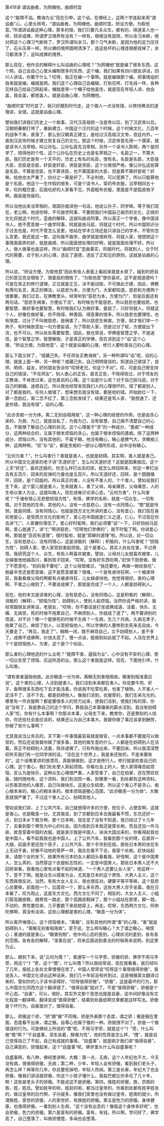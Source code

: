 第418讲 谓谄曲者，为网帽他，曲顺时宜

这个“能障不谄。教诲为业”现在引申，这个谄，在佛经上，这两个字连起来用“谓谄曲”心，心里头转弯，“谓谄曲者。为网帽他。曲顺时宜。矫设方便。为取他意。”所谓讲谄曲这种心理，那多的很，我们只要凡夫众生，都有的，得道圣人也一样，除非成佛，所谓罗汉境界有没有？一样有，根根没有拔除，所以余习未断，绝对把这个心理习气断除了，罗汉所谓叫余习，那个习气未断，是因为他的定力压住了，石头压草一样。所以佛的境界圆明清净了，连这些坏的心理连根都拔掉了，余习都清净了，这叫成佛的境界。

那么现在，他作总的解释什么叫谄曲的心理呢？“为网帽他”就是编了很多东西，这个网，自己会自己心里头编制很多的东西，这个编，我们如果有四川朋友讲话，四川人讲话，你要干什么？哎呀，我正在编一个事啊。就是编辑那个编，把事情组织拢来就是编，编就是网，我们这个心理自己会编辑，打些花样，打毛线一样，各种花样自己给自己网起来，帽就是带一个帽子给他盖住，就是现在年轻人讲，他会盖，我会盖，都想盖人，就是谄曲心理，为网帽他。

“曲顺时宜”时代变了，我只好跟到时代走，这个做人一点没有错，以修持佛法的道理讲，全错，这就是谄曲心理。

譬如我们讲我们历史上一个故事，汉代汉高祖统一当皇帝以后，到了汉武帝以后，汉朝把秦朝打垮了，重新建立，中国这个汉代的这个时候，这个时候文化，几百年的战争下来，衰落了，那么到汉朝真正建立，是经过汉高祖汉文帝，宫廷内外，一直到汉武帝时候才建立恢复自己的文化。那这个时候，汉武帝首先用一个儒家，就是读书人当宰相，叫公孙弘，公孙弘首先当宰相，另外一个读书人陈明，两个是同学了，晓得他的个性，这个公孙弘在历史上也是名宰相之一，名臣之一，不算大臣。我们历史是有一个天平的，历史上有名的名臣，很有名，名臣是名臣，大臣是大臣，忠臣是忠臣，奸臣是奸臣，贤臣是贤臣，这个分类很严格，像公孙弘这些算是名臣，不算是忠臣，也不算贤臣，也不算国家的大臣，但是算不算奸臣呢？奸嘛，给他也太严重了，四分之一算是奸了，不必判他，可以宽罪了，所以只能算他是个名臣。他这个一生作假的很多，可是个读书人，穿的布衣服，当宰相四五十年，吃的粗饮食，后面吃好的人家看不见，外面粗布衣服，里面是不是狐皮袍子啊，服装是伪装的。

所以当他出来当宰相的，南国孙就讲他一句话，他说公孙子，同学嘛，等于我们现在，老公啊，他说你呀，不可曲学阿事，不要把我们中国自己祖宗的文化，正统的文化将就这个时代，歪曲的解释，这就叫曲说阿事，所以真正一个学者，像中国读书人，绝不愿意做一个曲学阿事，阿就是拍马屁，将就这个时代，所以中国知识分子过去也是，时代不管怎么变更，他站在学术立场还是只讲自己的学术，不管你怎么变更。我还是这一套，这叫做不曲学，曲学就是很转弯、将就人家，很想把这个事情面面弄的好，就是曲顺，所以面面想处理的好啊，就是面面处理不好。所以人，做人做事也是这样，所以“曲顺时宜”歪曲事实，将就时代，将就别人，合于时代的需要，合于别人的心理，违反了道德，违反了正知见的原则，这就是谄曲的心理。

所以说，“矫设方便。为取他意”因此有些人表面上看起来就是乡原了，碰到的把自己的意见完全牺牲了，很委屈的牺牲了，“为取他意”使你喜欢，这不是很道德吗？可是在真正的修行道理，正见就是正见，决不能动摇，不可做此方便，因此，佛教有两句名言，真正的佛法，以慈悲为本，方便为门，大家都知道。慈悲和方便两个很重要。我们过去，在佛教里头，经常听到“慈悲为本，方便为门”，但是后面还有两句话，“慈悲生祸害，方便出下流”。有时候也不能慈悲。所以慈悲也要般若，也要智慧，做好事也要智慧，有时候我们认为做好事，委屈了，只好将就人，将就这个人，好像在做好事，你不晓得，种善因、得恶果的很多。所以慈悲也要理性，也有限度，过分了不叫做慈悲，是祸害了，所以慈悲生祸害。方便，刚才我们举一个例子，有时候故意扯一句方便妄语，为了帮助人家，但是过分了呢，方便就出下流，也不可以。所以处处需要智慧。因此，我也常说，学佛是智慧之学，不是迷信，是个智慧之学。智慧解脱，才是真正的学佛，现在讲到这个“谄”这个心理，“矫设方便。为取他意”，这个就是谄媚的心理，修行人要检查自己的心理。

那么下面又转了，“或藏己失。不任师友正教诲故”，另一种所谓叫“谄”呢，谄的心理，就是上面一种，另一种呢？或藏己失，自己明明错误的，知道自己错误了，良师、明师、益友，好的朋友告诉你“哎呀老兄，你这个不对”。哎，可是自己呀支持自己的错误，“不任师友”，别人衷心的正告，直言正告，不晓得改过，对于师友的正教诲，不肯改过来，这也是谄的心理。这个谄是什么呢？对于自己拍马屁，对于自己的献媚、迷惑自己。所以我也经常发现我们人的心理很坏的，错了都是别人，对了都是我的，任何人做错了，想来想去我没有错，都是他的错。开始脸红一下，第一念脸红，第二念不红了，第三念脸发绿了，结果还是骂人家，“我想通了，还是你错，我没有错”，谄的心理。

“此亦贪痴一分为体。离二无别谄相用故”，这一种心理的结使的作用，也是由贪心来的，为我、为己，就是自私了，为我为己，没有智慧，自己搞不清楚自己的心态，不能够了解自己心理的状况。这个心理属于“贪”的一种成分，“愚痴”一种成分，这两种综合的，又属于根本烦恼的贪心，也属于根本烦恼的愚痴。除了这两种成分、烦恼以外，没有其他的。不属于瞋，他没有瞋心，瞋心是脾气大，贪瞋痴三种，这两种啊，“诳”与“谄”，都是贪痴的一部分心理所形成，此中没有瞋心。

“云何为害？”，什么叫害行？害就是害人，也就是妨碍。其实啊，害人就是害己。所以中国文化道家的老子讲“天道好还”，怎么叫天道好还？这就是因果报应。这个上天“好还”，喜欢还报的，你怎么样打出去的球，就怎么样回转来，你这一拳打出去有五百斤，回来的反弹的力量也是五百斤。所以天道好还，回转，是个圆圈循环，回转，是个回旋的。所以真正的害，人没有不害人的，个个害人，譬如说我们生下来，这个婴儿就是害人，生来就害人，害了父母，母亲痛苦，父母痛苦，人的生命以害人为业，这就叫做人。现在成唯识论讲心态，“云何为害”，什么叫害呢？“于诸有情心无悲愍损恼为性”，有情，佛学的名称，就是一切众生，一切有情。对于其他的生命，其他的人，没有一点慈悲心，没有一点同情心，“愍”就是怜悯，就是同情，没有同情心。也就是西方文化所讲的爱心，没有爱心，我们现在喜欢用爱心，是受西方文化的影响了，爱心在中国就是仁义之道，仁心。不过现在你去讲“仁”，人家嫌你落伍了。爱心好时髦啊，我们必须要“谄”一下，只好拍拍马屁啊，爱心就通了。讲“仁”啊讲慈悲，“哎呀他们学佛的”，就不时髦了啊。你讲爱心啊，那就是“亚叔有道理”，很时髦啦，就是“耶稣的道理”啦。所以说，对一切众生，没有慈悲心，没有同情心，这是消极的（解释）；积极的，什么叫害呢？“损恼为性”，妨碍人家，使人家受损害起烦恼，这个是害心。其实人处处在害，不过奇怪，我研究这个人、众生，有些人啊喜欢被害。譬如，父母对儿女就喜欢被害，儿女越害他他越高兴，看到孩子回来，“哎呀，没有好东西吃啊，”赶快下厨房做，做了不愿意吃，“妈妈我不要吃”，这个父母很难过，“我还要吃，再做一碗给我吃”，她最辛苦还是愿意做，这不是愿意被害？很难，一个是有虐待狂啊，一个被虐待狂，我看看做父母的啊都有点被虐待狂，儿女越虐待他，他觉得很好。害的心理啊，不害之心做到了，不要说成佛了，那就是完成了一个人，人都是妨碍别人。

现在，他的本文是讲害的心理，没有慈悲心，没有同情心，这是积极的（解释）。消极的（解释），“损恼为性”，妨碍别人，使别人起烦恼。当然你说严格的讲，我经常跟朋友讲笑话，老朋友，“哎呀，你不要说是打坐成佛成道，活着，快乐、无痛、无病苦，死的时候不拖累自己，不麻烦别人，你就成了道了”，再不要讲别的悟道，对不对？哪一个能够死的时候不生病？一生病，生几个月病，久病无孝子，拖累了自己，麻烦了别人，以至损恼他人，所以学佛的人要修到生死来去自由，今天要走了，“再见，我走了”，眼睛一闭，既不麻烦自己，又不妨碍别人，差不多了。成佛不成佛啊，价钱太高了，慢一点谈，能做到如此就了不起。人活在世界上个个是损恼他人、为害，这个是个个如此。

那么害的心理他造的什么业呢？“能障不害，逼恼为业”，心中没有平安的心理，使一切众生受了烦恼、压迫所造的业，那么这个害就是这样。现在，下面他引申，什么叫害。

“谓有害者逼恼他故。此亦瞋恚一分为体。离瞋无别害相用故。瞋害别相准善应说”。这个害的心理，人活到就害人。我们活到本来都在害人。你说要牛肉、虾子、鱼啊很多东西吃下去才能活着，你说我不吃荤吃素，也害了植物。人不害人一定活不了，活不下去，都是妨碍他人。像我们活到，衣服穿的，我们生来光光的，哪里有一件衣服啊？都是要很多人的劳力出来，使我们活到，使我们有的穿。你说“没有了，我是靠自己的这个学问，靠我自己本事赚来的薪水活到，我没有妨碍人家”哎，你有什么本事啊？你那点本事，父母生下来，教育你，还是靠别的人给你，你还给社会是应该的，结果还认为自己本事大，我替你做了事应该拿到酬劳，你做了些什么事啊？

尤其我说当公务员的，天下第一件事情最容易就是做官，一点本事都不要就可以做官的，然后还说我替你做了很多事，其他的做生意的什么，人都是在妨碍别人在活着。真正不妨碍别人活着，除非成佛了，只有布施出来，不要回来。所以我深深赞叹昨天我们有一位同学讲的话，“活在这个世界上，我是来还账的，不是来要账的”。这个话嘴里讲的很漂亮，真能够做到，这才是修行人。修行就是检查自己的心理。这个害心，我们处处使人家起烦恼。你看社会上的人，使人家得痛苦起烦恼，反认为是快乐，这种众生心理很严重，人家受害了，自己在拍掌，还在赞叹欢喜，随时随地有，这个资料，我们到法院一看，到哪里一看，到处都有这种资料。以伤害其他的人痛苦，自己叫做快乐。这是众生结使。所以这个害心不是贪心、痴心根本来的，瞋心的根本来的，根本烦恼是瞋心范围，“此亦瞋恚一分为体”。大瞋恚就很严重了。不过这个害人之心、妨碍其他人。

譬如说我们讲，上了公共汽车，自己就想得许多的方便，抢位子、占便宜啊，这就是害心。也是瞋恚一分。尤其我说，到了京都到日本去我最看不惯，东京还好一点，到日本乡下南方啊，那个日本啊，现在变了没有不知道，我已经过了十几年了，去看到那个男性为中心的社会。因为我到日本我还是穿长袍，而且还加一件马褂，故意穿着中国的衣服，就是表示我是中国人，泱泱大国出来的，你看得起我也是中国人，看不起我我也是中国人。上了公共汽车，我看到那个女的呀，后面背一大捆，前面手里还抱个孩子，上公共汽车，那个手吊到在摇，那些日本男的坐在车上无动于衷，好像不动地的菩萨一样，我实在看不下去，我穿个长袍，赶快站起来，请那个女的坐下。结果所有日本的女人都回头看看我，好怪啊，这个是中国男人，怎么弄的，当然穿这个衣服标志性的，一定是中国男人。那些日本男人还不大回转来看，我看他心里有点看不起的味道，“一个男人还要让女人坐”，他这样一下，受不了啊。就是众生以侵害为业，尤其是日本的这个男性、大男人主义，这个东西我很反对。当然，有些大女人主义，我也很反对。硬要平等平等嘛，这个慈悲心总要嘛，前面抱一个，后面背一个，那么多东西，这些大男人空手坐着。我在日本看了，叹为观止，这是东方文化。西方文化不同了，相反的，大女人主义，小姐们穿高跟皮鞋，跟男性一路走，那个高跟皮鞋掉了，那个小姐站在那里，脚一翘，不动的，男性要捡来，几乎要跪下来给她穿上，再走。哎呀，东西两方文化，阿弥陀佛啊，真没有话讲。这些心理都是害的心理，“瞋恚一分为体”。

所以离开嗔恨心，这个烦恼根本，“离瞋”，没有其他的所谓“害”的心理，“害”就是妨碍别人，“离瞋无别害相用故”。至于说，怎么样叫瞋心？大了谓之瞋心，嗔恨心；普通的就是害心。“瞋害别相”，他中间心态的差别，心理状况的差别，各有各的范围，各有各的解释，“准善应说”，将来后面说到善法的时候再来说明，到这里为止。

那么，跟到下来，说“云何为憍？”，普通写一个马字旁，骄傲的骄，佛学不用马字旁，用这个“忄”旁，这个“憍”。什么叫憍？所以我经常说，现在我看看，我已经叫了几年，报纸上各处文章慢慢在改了，中国人常常说“哎呀这个事情值得骄傲”，我说丢人，中国文化讲出这种话来，我们几十年前没有听到过，这是根据英文翻译过来的，譬如你的儿子读书读得好，“哎呀值得骄傲”。“骄傲”，这是最坏的行为，那么中国文化同西方这个翻译错了，“值得自豪”就对了。不是“值得骄傲”，骄傲是个坏心态。“自豪”，可以，很好。其实外文那个意思也就是自豪，这中间好像没有文化程度一翻译啊，翻译变成“值得骄傲”，结果到处报纸啊文章都是这样写法。骄傲是个坏行为，自豪就对了，值得自豪。

那么，骄傲这个骄，“骄”跟“傲”不同哦，骄是外表那个态度，谓之骄；傲是傲在里面，态度看不出来，谓之傲。自尊心也属于傲的一种。骄就很不对了，骄是一个极错误的行为。可是佛经上所说的“憍”呢，不用马字旁，就是这个“忄”旁，什么叫做“憍”啊？“于自盛事，深生染着，醉傲为性”，他的性质是怎么样，“憍”，就是自己觉得自己了不起，自己有成就的事情，“自盛事”，就是刚才我们讲“值得自豪”，自己满意的，骄慢起来，这个“自盛事”呢，佛学里头什么叫自盛事呢？

自盛事啊，有八种，佛经里讲啊，大概：第一点，无病，这个人年纪也不大，今天没有病，很值得骄傲，无病；第二种，少年，年轻人会有骄傲，看到我们老头子，再怎么样？再等你几年，你总要死掉吧，年轻人热闹。第三是长寿，年纪大了也会骄傲，像我们讲话就骄傲，你这个小孩子懂什么，我盐巴都比你多吃了几十年，啊！这些是老头子的骄傲。不能说这不是骄傲。第四，族姓的骄傲，族，宗族的族，姓，姓氏。譬如姓李的啦，姓赵的啦，都当过皇帝的，你看到处都有姓李姓张的，做过皇帝的后代啊，子孙就多，像我们家里也没有做过皇帝，姓南的就少。所谓族姓，家世的骄傲，人的家世好，有族姓的骄傲。第五是色力的骄傲。身体健康，也值得骄傲。一看到别人生病，“这个没有出息的！像我这个身体多好呢”，也会骄傲，色力的骄傲。第六是富有的骄傲。富有，有钱，所以啊，学问好了，佛学高了，自己堕落了，叫做骄慢堕，多闻也会堕落。


